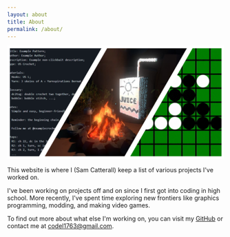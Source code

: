 ```yaml
---
layout: about
title: About
permalink: /about/
---
```


![Banner for the About page](assets/images/aboutbanner.png)

This website is where I (Sam Catterall) keep a list of various projects I've worked on. 

I've been working on projects off and on since I first got into coding in high school. More recently, I've spent time exploring new frontiers like graphics programming, modding, and making video games.

To find out more about what else I'm working on, you can visit my [GitHub](https://github.com/codelazarus14) or contact me at [codel1763@gmail.com]().
